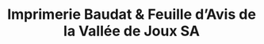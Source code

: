 ---
title: "Imprimerie Baudat & Feuille d’Avis de la Vallée de Joux SA"
url: /lorient/imprimerie-baudat-und-feuille-davis-de-la-vallee-de-joux-sa/
shop: Kopieren
---